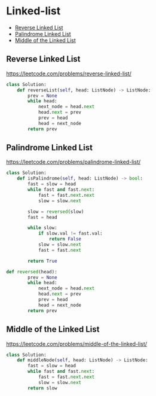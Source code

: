 # Linked-list 

+ [Reverse Linked List](#reverse-linked-list)
+ [Palindrome Linked List](#palindrome-linked-list)
+ [Middle of the Linked List](#middle-of-the-linked-list)

## Reverse Linked List

https://leetcode.com/problems/reverse-linked-list/

```python
class Solution:
    def reverseList(self, head: ListNode) -> ListNode:
        prev = None
        while head:
            next_node = head.next
            head.next = prev
            prev = head
            head = next_node
        return prev
```

## Palindrome Linked List

https://leetcode.com/problems/palindrome-linked-list/

```python
class Solution:
    def isPalindrome(self, head: ListNode) -> bool:
        fast = slow = head
        while fast and fast.next:
            fast = fast.next.next
            slow = slow.next

        slow = reversed(slow)
        fast = head

        while slow:
            if slow.val != fast.val:
                return False
            slow = slow.next
            fast = fast.next

        return True

def reversed(head):
        prev = None
        while head:
            next_node = head.next
            head.next = prev
            prev = head
            head = next_node
        return prev
```

## Middle of the Linked List

https://leetcode.com/problems/middle-of-the-linked-list/

```python
class Solution:
    def middleNode(self, head: ListNode) -> ListNode:
        fast = slow = head
        while fast and fast.next:
            fast = fast.next.next
            slow = slow.next
        return slow
```
